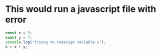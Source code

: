 # This would run a javascript file with error
```javascript
const x = 3;
const y = 7;
console.log('trying to reassign variable x');
x = x + y;
```